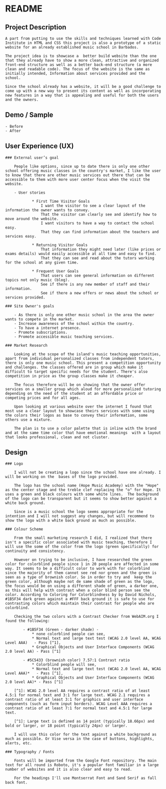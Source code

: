 # README

## Project Description

	A part from putting to use the skills and techniques learned with Code Institute in HTML and CSS this project is also a prototype of a static website for an already established music school in Barbados. 
	
	The project idea is to showcase a  better build website than the one that they already have to show a more clean, attractive and organized front-end structure as well as a better back-end structure (a more clean and readable code). The focus of the website is the same as initially intended, Information about services provided and the school.  
	
	Since the school already has a website, it will be a good challenge to come up with a new way to present its content as well as incorporating new features in a way that is appealing and useful for both the users and the owners.


## 	Demo / Sample

    - Before
    - After

## 	User Experience (UX)

    ### External user’s goal

        People like options, since up to date there is only one other school offering music classes in the country's market, I like the user to know that there are other music services out there that can be accessible to them with more user center focus when the visit the website.

        - User stories

            	* First Time Visitor Goals
					I want the visitor to see a clear layout of the information the owner wants to convey.
					That the visitor can clearly see and identify how to move around the website.
					I want visitors to have a way to contact the school easy.
					That they can find information about the teachers and services easy.
					
				* Returning Visitor Goals
					That information they might need later (like prices or exams details) would easily accessible at all time and easy to find.
					That they can see and read about the tutors working for the school at any given time.
					 
				* Frequent User Goals
					That users can see general information on different topics not only music (blog).
					See if there is any new member of staff and their information.
					See if there a new offers or news about the school or services provided.

    ### Site Owner's goals

		- As there is only one other music school in the area the owner wants to compete in the market.
		- Increase awareness of the school within the country.
		- To have a internet presence.
		- Promote subscriptions.
		- Promote accessible music teaching services.

    ### Market Research

		Looking at the scope of the island's music teaching opportunities, apart from individual personalized classes from independent tutors, there is only one music school. This present a competition opportunity and challenges. the classes offered are in group which make it difficult to target specific needs for the student. There's also competition in price as the group classes make it cheaper. 
			
		The focus therefore will be on showing that the owner offer services on a smaller group which aloud for more personalized tutoring depending on the need of the student at an affordable price or competing prices and for all ages.
			
		Upon looking at various website over the internet I found that most use a clear layout to showcase theirs services with some using the colors their logos as base to convey their information, some others use a mixture. 
        
        The plan is to use a color palette that is inline with the brand and at the same time color that have emotional meanings  with a layout that looks professional, clean and not cluster.

    
## Design
		
	### Logo

        I will not be creating a logo since the school have one already. I will be working on the  bases of the logo provided.
		
	    The logo has the school name (Hope Music Academy) with the "Hope" as the center stage and the treble clef replacing the "o" for Hope. It uses a green and black colours with some white lines.  The background of the logo can be transparent but it seems to show better against a white back ground.
		
	    Since is a music school the logo seems appropriate for the intention and I will not suggest any changes, but will recommend to show the logo with a white back ground as much as possible.
		
	### Colour Scheme

		From the small marketing research I did, I realized that there isn't a specific color associated with music teaching, therefore I will use the some of the color from the logo (green specifically) for continuity and consistency. 
		
		However on trying to be inclusive, I have researched the green color for colorblind people since 1 in 20 people are affected in some way. It seems to be a difficult color to work with for colorblind since the majority of them cannot see red nor green and the green is seen as a type of brownish color. So in order to try and  keep the green color, although maybe not de same shade of green as the logo, the focus would be on using a different shade of green, a darker one, as this will help with contrast when a color blind person see the color. According to Coloring for Colorblindness by by David Nichols, #1B5F34 dark green against a #FFF back ground it is safe to use for contrasting colors which maintain their contrast for people who are colorblind.
		
		Checking the two colors with a Contrast Checker from WebAIM.org I found the following:

			- #1B5F34 (Green - darker shade) -
				* none colorblind people can see,
				* Normal text and large text test (WCAG 2.0 level AA, WCAG Level AAA)   - Pass [^1],
				* Graphical Objects and User Interface Components (WCAG 2.0 level AA) - Pass [^1] 
				
			- #5C5433 (brownish color) 7.57:1 Contrast ratio
				* Colorblind people will see,
				* Normal text and large text test (WCAG 2.0 level AA, WCAG Level AAA)*   - Pass [^1],
				* Graphical Objects and User Interface Components (WCAG 2.0 level AA)* - Pass [^1] 
		
		[^1]: WCAG 2.0 level AA requires a contrast ratio of at least 4.5:1 for normal text and 3:1 for large text. WCAG 2.1 requires a contrast ratio of at least 3:1 for graphics and user interface components (such as form input borders). WCAG Level AAA requires a contrast ratio of at least 7:1 for normal text and 4.5:1 for large text.
		
		[^1]: Large text is defined as 14 point (typically 18.66px) and bold or larger, or 18 point (typically 24px) or larger.
		
		I will use this color for the text against a white background as much as possible. Or Vise versa in the case of buttons, highlights, alerts, etc.
		
	### Typography / Fonts
    
		Fonts will be imported from the Google Font repository. The main text for all round is Roboto, it's a popular font familiar in a large number of websites and it is also clear and easy to read. 
		
		For the headings I'll use Montserrat Font and Sand Serif as fall back font.



